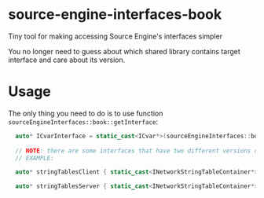 # source-engine-interfaces-book
Tiny tool for making accessing Source Engine's interfaces simpler

You no longer need to guess about which shared library contains target interface and care about its version.

# Usage

The only thing you need to do is to use function `sourceEngineInterfaces::book::getInterface`:

```cpp
  auto* ICvarInterface = static_cast<ICvar*>(sourceEngineInterfaces::book::getInterface("ICvar"));
  
  // NOTE: there are some interfaces that have two different versions on client and server side at the same runtime
  // EXAMPLE:

  auto* stringTablesClient { static_cast<INetworkStringTableContainer*>(sourceEngineInterfaces::book::getInterface("INetworkStringTableContainer","VEngineClientStringTable001")) };

  auto* stringTablesServer { static_cast<INetworkStringTableContainer*>(sourceEngineInterfaces::book::getInterface("INetworkStringTableContainer","VEngineServerStringTable001")) };
  
```
